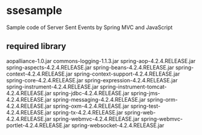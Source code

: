 # ssesample
Sample code of Server Sent Events by Spring MVC and JavaScript

## required library
aopalliance-1.0.jar
commons-logging-1.1.3.jar
spring-aop-4.2.4.RELEASE.jar
spring-aspects-4.2.4.RELEASE.jar
spring-beans-4.2.4.RELEASE.jar
spring-context-4.2.4.RELEASE.jar
spring-context-support-4.2.4.RELEASE.jar
spring-core-4.2.4.RELEASE.jar
spring-expression-4.2.4.RELEASE.jar
spring-instrument-4.2.4.RELEASE.jar
spring-instrument-tomcat-4.2.4.RELEASE.jar
spring-jdbc-4.2.4.RELEASE.jar
spring-jms-4.2.4.RELEASE.jar
spring-messaging-4.2.4.RELEASE.jar
spring-orm-4.2.4.RELEASE.jar
spring-oxm-4.2.4.RELEASE.jar
spring-test-4.2.4.RELEASE.jar
spring-tx-4.2.4.RELEASE.jar
spring-web-4.2.4.RELEASE.jar
spring-webmvc-4.2.4.RELEASE.jar
spring-webmvc-portlet-4.2.4.RELEASE.jar
spring-websocket-4.2.4.RELEASE.jar
